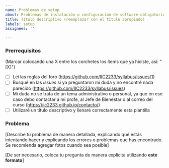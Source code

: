 ```yaml
---
name: Problemas de setup
about: Problemas de instalación o configuración de software obligatorio
title: Título descriptivo (reemplazar con el título apropiado)
labels: setup
assignees: ''

---
```


<!-- **Esta es una plantilla para que dejes dudas relacionadas con instalación o configuración del software obligatorio del curso. Si tienes dudas de otro tipo, utiliza la plantilla apropiada. Recuerda utilizar la pestaña "Preview" para ver cómo se vería tu *issue* antes de publicarla.** -->

### Prerrequisitos
(Marcar colocando una X entre los corchetes los ítems que ya hiciste, así: "[X]")

* [ ] Leí las reglas del foro (https://github.com/IIC2233/syllabus/issues/1)
* [ ] Busqué en las *issues* si ya preguntaron mi duda y no encontré nada parecido (https://github.com/IIC2233/syllabus/issues)
* [ ] Mi duda no se trata de un tema administrativo o personal, ya que en ese caso debo contactar a mi profe, al Jefe de Bienestar o al correo del curso (https://iic2233.github.io/contacto/)
* [ ] Utilizaré un título descriptivo y llenaré correctamente esta plantilla

### Problema

[Describe tu problema de manera detallada, explicando qué estás intentando hacer y explicando los errores o problemas que has encontrado. Se recomienda agregar fotos cuando sea posible]

[De ser necesario, coloca tu pregunta de manera explícita utilizando **este formato**]
